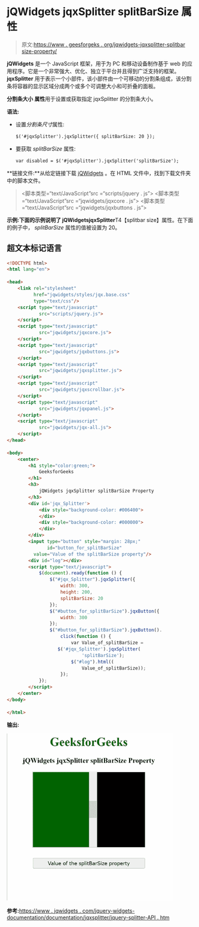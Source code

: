 # jQWidgets jqxSplitter splitBarSize 属性

> 原文:[https://www . geesforgeks . org/jqwidgets-jqxsplitter-splitbar size-property/](https://www.geeksforgeeks.org/jqwidgets-jqxsplitter-splitbarsize-property/)

**jQWidgets** 是一个 JavaScript 框架，用于为 PC 和移动设备制作基于 web 的应用程序。它是一个非常强大、优化、独立于平台并且得到广泛支持的框架。 **jqxSplitter** 用于表示一个小部件，该小部件由一个可移动的分割条组成，该分割条将容器的显示区域分成两个或多个可调整大小和可折叠的面板。

**分割条大小** **属性**用于设置或获取指定 jqxSplitter 的分割条大小。

**语法:**

*   设置*分割条尺寸*属性:

    ```html
    $('#jqxSplitter').jqxSplitter({ splitBarSize: 20 });
    ```

*   要获取 *splitBarSize* 属性:

    ```html
    var disabled = $('#jqxSplitter').jqxSplitter('splitBarSize');
    ```

**链接文件:**从给定链接下载 [jQWidgets](https://www.jqwidgets.com/download/) 。在 HTML 文件中，找到下载文件夹中的脚本文件。

> <link rel="”stylesheet”" href="”jqwidgets/styles/jqx.base.css”" type="”text/css”/">
> <脚本类型=“text/JavaScript”src =“scripts/jquery . js”></script>
> <脚本类型=“text/JavaScript”src =“jqwidgets/jqxcore . js”></script>
> <脚本类型=“text/JavaScript”src =“jqwidgets/jqxbuttons . js”>

**示例:**下面的示例说明了 jQWidgets**jqxSplitter**T4【splitbar size】属性。在下面的例子中， *splitBarSize* 属性的值被设置为 20。

## 超文本标记语言

```html
<!DOCTYPE html>
<html lang="en">

<head>
    <link rel="stylesheet" 
          href="jqwidgets/styles/jqx.base.css"
          type="text/css"/>
    <script type="text/javascript" 
            src="scripts/jquery.js">
    </script>
    <script type="text/javascript" 
            src="jqwidgets/jqxcore.js">
    </script>
    <script type="text/javascript" 
            src="jqwidgets/jqxbuttons.js">
    </script>
    <script type="text/javascript" 
            src="jqwidgets/jqxsplitter.js">
    </script>
    <script type="text/javascript" 
            src="jqwidgets/jqxscrollbar.js">
    </script>
    <script type="text/javascript" 
            src="jqwidgets/jqxpanel.js">
    </script>
    <script type="text/javascript" 
            src="jqwidgets/jqx-all.js">
    </script>
</head>

<body>
    <center>
        <h1 style="color:green;">
            GeeksforGeeks
        </h1>
        <h3>
            jQWidgets jqxSplitter splitBarSize Property
        </h3>
        <div id='jqx_Splitter'>
            <div style="background-color: #006400">
            </div>
            <div style="background-color: #000000">
            </div>
        </div>
        <input type="button" style="margin: 28px;" 
               id="button_for_splitBarSize" 
          value="Value of the splitBarSize property"/>
        <div id="log"></div>
        <script type="text/javascript">
            $(document).ready(function () {
                $("#jqx_Splitter").jqxSplitter({
                    width: 300,
                    height: 200,
                    splitBarSize: 20
                });
                $("#button_for_splitBarSize").jqxButton({
                    width: 300
                });
                $("#button_for_splitBarSize").jqxButton().
                    click(function () {
                        var Value_of_splitBarSize = 
                   $('#jqx_Splitter').jqxSplitter(
                            'splitBarSize');
                        $("#log").html((
                            Value_of_splitBarSize));
                    });
            });
        </script>
    </center>
</body>

</html>
```

**输出:**

![](img/dd9e8f6fed280c25824570c5204a5e00.png)

**参考:**[https://www . jqwidgets . com/jquery-widgets-documentation/documentation/jqxsplitter/jquery-splitter-API . htm](https://www.jqwidgets.com/jquery-widgets-documentation/documentation/jqxsplitter/jquery-splitter-api.htm)